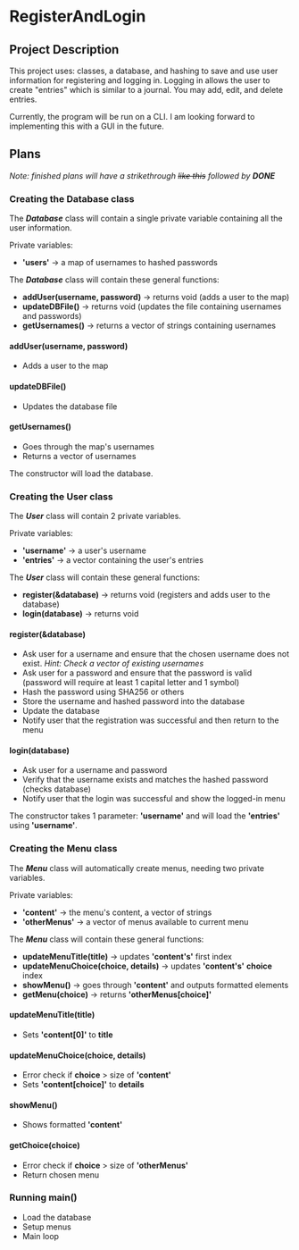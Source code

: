 # RegisterAndLogin

## Project Description
This project uses: classes, a database, and hashing to save and use user information for registering and logging in. Logging in allows the user to create "entries" which is similar to a journal. You may add, edit, and delete entries.

Currently, the program will be run on a CLI. I am looking forward to implementing this with a GUI in the future.


## Plans
_Note: finished plans will have a strikethrough ~~like this~~ followed by __DONE___


### Creating the Database class
The ***Database*** class will contain a single private variable containing all the user information.

Private variables:
- __'users'__ -> a map of usernames to hashed passwords

The ***Database*** class will contain these general functions:
- __addUser(username, password)__ -> returns void (adds a user to the map)
- __updateDBFile()__ -> returns void (updates the file containing usernames and passwords)
- __getUsernames()__ -> returns a vector of strings containing usernames

#### addUser(username, password)
- Adds a user to the map

#### updateDBFile()
- Updates the database file

#### getUsernames()
- Goes through the map's usernames 
- Returns a vector of usernames

The constructor will load the database.


### Creating the User class
The ***User*** class will contain 2 private variables.

Private variables:
- __'username'__ -> a user's username
- __'entries'__ -> a vector containing the user's entries

The ***User*** class will contain these general functions:
- __register(&database)__ -> returns void (registers and adds user to the database)
- __login(database)__ -> returns void

#### register(&database)
- Ask user for a username and ensure that the chosen username does not exist. _Hint: Check a vector of existing usernames_
- Ask user for a password and ensure that the password is valid (password will require at least 1 capital letter and 1 symbol)
- Hash the password using SHA256 or others
- Store the username and hashed password into the database
- Update the database
- Notify user that the registration was successful and then return to the menu

#### login(database)
- Ask user for a username and password
- Verify that the username exists and matches the hashed password (checks database)
- Notify user that the login was successful and show the logged-in menu

The constructor takes 1 parameter: __'username'__ and will load the __'entries'__ using __'username'__.


### Creating the Menu class
The ***Menu*** class will automatically create menus, needing two private variables.

Private variables:
- __'content'__ -> the menu's content, a vector of strings
- __'otherMenus'__ -> a vector of menus available to current menu

The ***Menu*** class will contain these general functions:
- __updateMenuTitle(title)__ -> updates __'content's'__ first index
- __updateMenuChoice(choice, details)__ -> updates __'content's'__ __choice__ index
- __showMenu()__ -> goes through __'content'__ and outputs formatted elements
- __getMenu(choice)__ -> returns __'otherMenus[choice]'__

#### updateMenuTitle(title)
- Sets __'content[0]'__ to __title__

#### updateMenuChoice(choice, details)
- Error check if __choice__ > size of __'content'__
- Sets __'content[choice]'__ to __details__

#### showMenu()
- Shows formatted __'content'__

#### getChoice(choice)
- Error check if __choice__ > size of __'otherMenus'__
- Return chosen menu


### Running main()
- Load the database
- Setup menus
- Main loop
